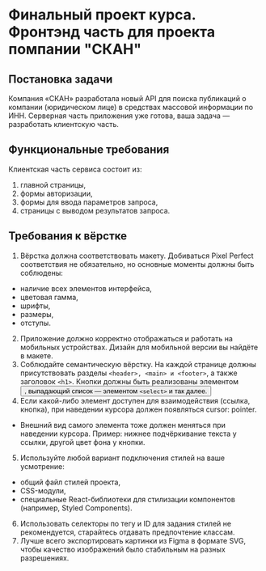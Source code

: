 # Финальный проект курса. Фронтэнд часть для проекта помпании "СКАН"

## Постановка задачи
Компания «СКАН» разработала новый API для поиска публикаций о компании (юридическом лице) в средствах массовой информации по ИНН. Серверная часть приложения уже готова, ваша задача — разработать клиентскую часть.

## Функциональные требования
Клиентская часть сервиса состоит из:

1. главной страницы,
2. формы авторизации,
3. формы для ввода параметров запроса,
4. страницы с выводом результатов запроса.

## Требования к вёрстке
1. Вёрстка должна соответствовать макету. Добиваться Pixel Perfect соответствия не обязательно, но основные моменты должны быть соблюдены:

- наличие всех элементов интерфейса,
- цветовая гамма,
- шрифты,
- размеры,
- отступы.
2. Приложение должно корректно отображаться и работать на мобильных устройствах. Дизайн для мобильной версии вы найдёте в макете.
3. Соблюдайте семантическую вёрстку. На каждой странице должны присутствовать разделы `<header>, <main> и <footer>`, а также заголовок `<h1>`. Кнопки должны быть реализованы элементом <button>, выпадающий список — элементом `<select>` и так далее.
4. Если какой-либо элемент доступен для взаимодействия (ссылка, кнопка), при наведении курсора должен появляться cursor: pointer.

- Внешний вид самого элемента тоже должен меняться при наведении курсора. Пример: нижнее подчёркивание текста у ссылки, другой цвет фона у кнопки.

5. Используйте любой вариант подключения стилей на ваше усмотрение:

- общий файл стилей проекта,
- CSS-модули,
- специальные React-библиотеки для стилизации компонентов (например, Styled Components).
6. Использовать селекторы по тегу и ID для задания стилей не рекомендуется, старайтесь отдавать предпочтение классам.
7. Лучше всего экспортировать картинки из Figma в формате SVG, чтобы качество изображений было стабильным на разных разрешениях.
